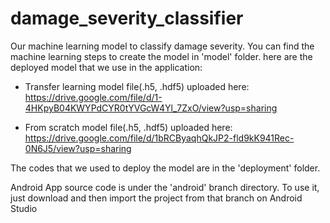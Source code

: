 # damage_severity_classifier
Our machine learning model to classify damage severity. You can find the machine learning steps to create the model in 'model' folder. here are the deployed model that we use in the application:

- Transfer learning model file(.h5, .hdf5) uploaded here: https://drive.google.com/file/d/1-4HKpyB04KWYPdCYR0tYVGcW4Yl_7ZxO/view?usp=sharing

- From scratch model file(.h5, .hdf5) uploaded here: https://drive.google.com/file/d/1bRCByaqhQkJP2-fld9kK941Rec-0N6J5/view?usp=sharing

The codes that we used to deploy the model are in the 'deployment' folder.

Android App source code is under the 'android' branch directory. 
To use it, just download and then import the project from that branch on Android Studio
